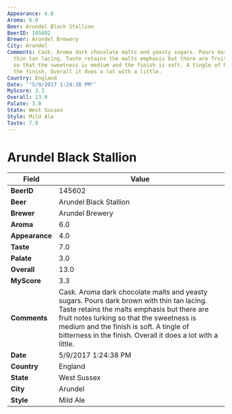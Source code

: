 ```yaml
---
Appearance: 4.0
Aroma: 6.0
Beer: Arundel Black Stallion
BeerID: 145602
Brewer: Arundel Brewery
City: Arundel
Comments: Cask. Aroma dark chocolate malts and yeasty sugars. Pours dark brown with
  thin tan lacing. Taste retains the malts emphasis but there are fruit notes lurking
  so that the sweetness is medium and the finish is soft. A tingle of bitterness in
  the finish. Overall it does a lot with a little.
Country: England
Date: '"5/9/2017 1:24:38 PM"'
MyScore: 3.3
Overall: 13.0
Palate: 3.0
State: West Sussex
Style: Mild Ale
Taste: 7.0
---
```


# Arundel Black Stallion

| Field         | Value |
|---------------|-------|
| **BeerID** | 145602 |
| **Beer** | Arundel Black Stallion |
| **Brewer** | Arundel Brewery |
| **Aroma** | 6.0 |
| **Appearance** | 4.0 |
| **Taste** | 7.0 |
| **Palate** | 3.0 |
| **Overall** | 13.0 |
| **MyScore** | 3.3 |
| **Comments** | Cask. Aroma dark chocolate malts and yeasty sugars. Pours dark brown with thin tan lacing. Taste retains the malts emphasis but there are fruit notes lurking so that the sweetness is medium and the finish is soft. A tingle of bitterness in the finish. Overall it does a lot with a little. |
| **Date** | 5/9/2017 1:24:38 PM |
| **Country** | England |
| **State** | West Sussex |
| **City** | Arundel |
| **Style** | Mild Ale |
